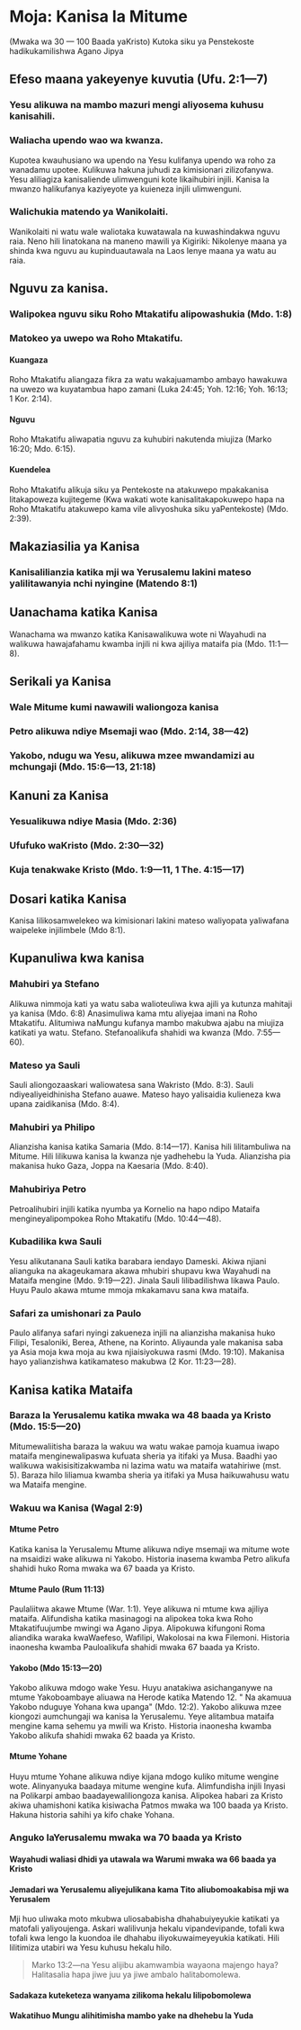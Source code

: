 # Moja: Kanisa la Mitume

(Mwaka wa 30 — 100 Baada yaKristo) Kutoka siku ya Penstekoste hadikukamilishwa Agano Jipya

## Efeso maana yakeyenye kuvutia (Ufu. 2:1—7)

### Yesu alikuwa na mambo mazuri mengi aliyosema kuhusu kanisahili.

### Waliacha upendo wao wa kwanza.

Kupotea kwauhusiano wa upendo na Yesu kulifanya upendo wa roho za wanadamu upotee. Kulikuwa hakuna juhudi za kimisionari zilizofanywa. Yesu aliliagiza kanisaliende ulimwenguni kote likaihubiri injili. Kanisa la mwanzo halikufanya kaziyeyote ya kuieneza injili ulimwenguni.

### Walichukia matendo ya Wanikolaiti.

Wanikolaiti ni watu wale waliotaka kuwatawala na kuwashindakwa nguvu raia. Neno hili linatokana na maneno mawili ya Kigiriki: Nikolenye maana ya shinda kwa nguvu au kupinduautawala na Laos lenye maana ya watu au raia.

## Nguvu za kanisa.

### Walipokea nguvu siku Roho Mtakatifu alipowashukia (Mdo. 1:8)

### Matokeo ya uwepo wa Roho Mtakatifu.

#### Kuangaza

Roho Mtakatifu aliangaza fikra za watu wakajuamambo ambayo hawakuwa na uwezo wa kuyatambua hapo zamani (Luka 24:45; Yoh. 12:16; Yoh. 16:13; 1 Kor. 2:14).

#### Nguvu

Roho Mtakatifu aliwapatia nguvu za kuhubiri nakutenda miujiza (Marko 16:20; Mdo. 6:15).

#### Kuendelea

Roho Mtakatifu alikuja siku ya Pentekoste na atakuwepo mpakakanisa litakapoweza kujitegeme (Kwa wakati wote kanisalitakapokuwepo hapa na Roho Mtakatifu atakuwepo kama vile alivyoshuka siku yaPentekoste) (Mdo. 2:39).

## Makaziasilia ya Kanisa

### Kanisalilianzia katika mji wa Yerusalemu lakini mateso yalilitawanyia nchi nyingine (Matendo 8:1)

## Uanachama katika Kanisa

Wanachama wa mwanzo katika Kanisawalikuwa wote ni Wayahudi na walikuwa hawajafahamu kwamba injili ni kwa ajiliya mataifa pia (Mdo. 11:1—8).

## Serikali ya Kanisa

### Wale Mitume kumi nawawili waliongoza kanisa

### Petro alikuwa ndiye Msemaji wao (Mdo. 2:14, 38—42)

### Yakobo, ndugu wa Yesu, alikuwa mzee mwandamizi au mchungaji (Mdo. 15:6—13, 21:18)

## Kanuni za Kanisa

### Yesualikuwa ndiye Masia (Mdo. 2:36)

### Ufufuko waKristo (Mdo. 2:30—32)

### Kuja tenakwake Kristo (Mdo. 1:9—11, 1 The. 4:15—17)

## Dosari katika Kanisa

Kanisa lilikosamwelekeo wa kimisionari lakini mateso waliyopata yaliwafana waipeleke injilimbele (Mdo 8:1).

## Kupanuliwa kwa kanisa

### Mahubiri ya Stefano

Alikuwa nimmoja kati ya watu saba walioteuliwa kwa ajili ya kutunza mahitaji ya kanisa (Mdo. 6:8) Anasimuliwa kama mtu aliyejaa imani na Roho Mtakatifu. Alitumiwa naMungu kufanya mambo makubwa ajabu na miujiza katikati ya watu. Stefano. Stefanoalikufa shahidi wa kwanza (Mdo. 7:55—60).

### Mateso ya Sauli

Sauli aliongozaaskari waliowatesa sana Wakristo (Mdo. 8:3). Sauli ndiyealiyeidhinisha Stefano auawe. Mateso hayo yalisaidia kulieneza kwa upana zaidikanisa (Mdo. 8:4).

### Mahubiri ya Philipo

Alianzisha kanisa katika Samaria (Mdo. 8:14—17). Kanisa hili lilitambuliwa na Mitume. Hili lilikuwa kanisa la kwanza nje yadhehebu la Yuda. Alianzisha pia makanisa huko Gaza, Joppa na Kaesaria (Mdo. 8:40).

### Mahubiriya Petro

Petroalihubiri injili katika nyumba ya Kornelio na hapo ndipo Mataifa mengineyalipompokea Roho Mtakatifu (Mdo. 10:44—48).

### Kubadilika kwa Sauli

Yesu alikutanana Sauli katika barabara iendayo Dameski. Akiwa njiani alianguka na akageukamara akawa mhubiri shupavu kwa Wayahudi na Mataifa mengine (Mdo. 9:19—22). Jinala Sauli lilibadilishwa likawa Paulo. Huyu Paulo akawa mtume mmoja mkakamavu sana kwa mataifa.

### Safari za umishonari za Paulo

Paulo alifanya safari nyingi zakueneza injili na alianzisha makanisa huko Filipi, Tesaloniki, Berea, Athene, na Korinto. Aliyaunda yale makanisa saba ya Asia moja kwa moja au kwa njiaisiyokuwa rasmi (Mdo. 19:10). Makanisa hayo yalianzishwa katikamateso makubwa (2 Kor. 11:23—28).

## Kanisa katika Mataifa

### Baraza la Yerusalemu katika mwaka wa 48 baada ya Kristo (Mdo. 15:5—20)

Mitumewaliitisha baraza la wakuu wa watu wakae pamoja kuamua iwapo mataifa menginewalipaswa kufuata sheria ya itifaki ya Musa. Baadhi yao walikuwa wakisisitizakwamba ni lazima watu wa mataifa watahiriwe (mst. 5). Baraza hilo liliamua kwamba sheria ya itifaki ya Musa haikuwahusu watu wa Mataifa mengine.

### Wakuu wa Kanisa (Wagal 2:9)

#### Mtume Petro

Katika kanisa la Yerusalemu Mtume alikuwa ndiye msemaji wa mitume wote na msaidizi wake alikuwa ni Yakobo. Historia inasema kwamba Petro alikufa shahidi huko Roma mwaka wa 67 baada ya Kristo.

#### Mtume Paulo (Rum 11:13)

Paulaliitwa akawe Mtume (War. 1:1). Yeye alikuwa ni mtume kwa ajiliya mataifa. Alifundisha katika masinagogi na alipokea toka kwa Roho Mtakatifuujumbe mwingi wa Agano Jipya. Alipokuwa kifungoni Roma aliandika waraka kwaWaefeso, Wafilipi, Wakolosai na kwa Filemoni. Historia inaonesha kwamba Pauloalikufa shahidi mwaka 67 baada ya Kristo.

#### Yakobo (Mdo 15:13—20)

Yakobo alikuwa mdogo wake Yesu. Huyu anatakiwa asichanganywe na mtume Yakoboambaye aliuawa na Herode katika Matendo 12. " Na akamuua Yakobo nduguye Yohana kwa upanga" (Mdo. 12:2). Yakobo alikuwa mzee kiongozi aumchungaji wa kanisa la Yerusalemu. Yeye alitambua mataifa mengine kama sehemu ya mwili wa Kristo. Historia inaonesha kwamba Yakobo alikufa shahidi mwaka 62 baada ya Kristo.

#### Mtume Yohane

Huyu mtume Yohane alikuwa ndiye kijana mdogo kuliko mitume wengine wote. Alinyanyuka baadaya mitume wengine kufa. Alimfundisha injili Inyasi na Polikarpi ambao baadayewaliliongoza kanisa. Alipokea habari za Kristo akiwa uhamishoni katika kisiwacha Patmos mwaka wa 100 baada ya Kristo. Hakuna historia sahihi ya kifo chake Yohana.

### Anguko laYerusalemu mwaka wa 70 baada ya Kristo

#### Wayahudi waliasi dhidi ya utawala wa Warumi mwaka wa 66 baada ya Kristo

#### Jemadari wa Yerusalemu aliyejulikana kama Tito aliubomoakabisa mji wa Yerusalem

Mji huo uliwaka moto mkubwa uliosababisha dhahabuiyeyukie katikati ya matofali yaliyoujenga. Askari walilivunja hekalu vipandevipande, tofali kwa tofali kwa lengo la kuondoa ile dhahabu iliyokuwaimeyeyukia katikati. Hili lilitimiza utabiri wa Yesu kuhusu hekalu hilo.

> Marko 13:2&mdash;na Yesu alijibu akamwambia wayaona majengo haya? Halitasalia hapa jiwe juu ya jiwe ambalo halitabomolewa.

#### Sadakaza kuteketeza wanyama zilikoma hekalu lilipobomolewa

#### Wakatihuo Mungu alihitimisha mambo yake na dhehebu la Yuda